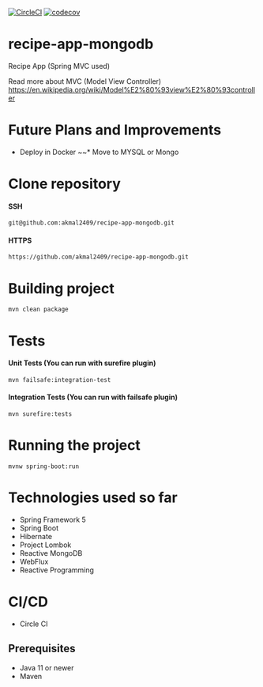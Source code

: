 [![CircleCI](https://circleci.com/gh/akmal2409/recipe-app.svg?style=svg)](https://circleci.com/gh/akmal2409/recipe-app)
[![codecov](https://codecov.io/gh/akmal2409/recipe-app/branch/master/graph/badge.svg)](https://codecov.io/gh/akmal2409/recipe-app)
# recipe-app-mongodb
Recipe App (Spring MVC used)

Read more about MVC (Model View Controller)
https://en.wikipedia.org/wiki/Model%E2%80%93view%E2%80%93controller

# Future Plans and Improvements
  * Deploy in Docker
~~* Move to MYSQL or Mongo

# Clone repository
#### SSH
    git@github.com:akmal2409/recipe-app-mongodb.git
#### HTTPS
    https://github.com/akmal2409/recipe-app-mongodb.git

# Building project
    mvn clean package

# Tests
#### Unit Tests (You can run with surefire plugin)
    mvn failsafe:integration-test
#### Integration Tests (You can run with failsafe plugin)
    mvn surefire:tests

# Running the project
    mvnw spring-boot:run

# Technologies used so far
* Spring Framework 5
* Spring Boot
* Hibernate
* Project Lombok
* Reactive MongoDB
* WebFlux
* Reactive Programming

# CI/CD
* Circle CI

## Prerequisites
* Java 11 or newer
* Maven
    

